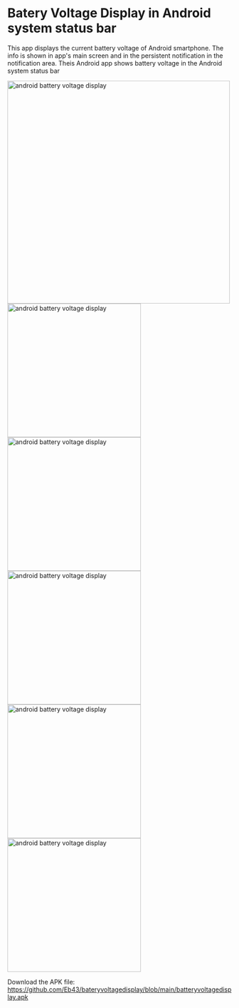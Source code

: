 # Batery Voltage Display in Android system status bar
This app displays the current battery voltage of Android smartphone. The info is shown in app's main screen and in the persistent notification in the notification area. Theis Android app shows battery voltage in the Android system status bar
<div>
  <img alt="android battery voltage display" src="https://raw.githubusercontent.com/Eb43/bateryvoltagedisplay/main/battery-voltage-display-status-bar.jpg" style="width:500px;"/>
<img alt="android battery voltage display" src="https://raw.githubusercontent.com/Eb43/bateryvoltagedisplay/main/Main%20screen%20of%20battery%20voltage.png.jpg" style="width:300px;"/>
  <img alt="android battery voltage display" src="https://raw.githubusercontent.com/Eb43/bateryvoltagedisplay/main/notification-shade.jpg" style="width:300px;"/>
  <img alt="android battery voltage display" src="https://raw.githubusercontent.com/Eb43/bateryvoltagedisplay/main/lockscreen.jpg" style="width:300px;"/>
<img alt="android battery voltage display" src="https://raw.githubusercontent.com/Eb43/bateryvoltagedisplay/main/Notification%20with%20battery%20voltage.png" style="width:300px;"/>
<img alt="android battery voltage display" src="https://raw.githubusercontent.com/Eb43/bateryvoltagedisplay/main/request%20for%20displaying%20voltage%20in%20Android%20notification%20area.png" style="width:300px;"/>
</div>

Download the APK file:
https://github.com/Eb43/bateryvoltagedisplay/blob/main/batteryvoltagedisplay.apk
